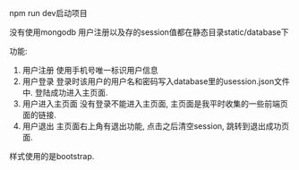 npm run dev启动项目

没有使用mongodb
用户注册以及存的session值都在静态目录static/database下

功能:
1. 用户注册
使用手机号唯一标识用户信息
2. 用户登录
登录时该用户的用户名和密码写入database里的usession.json文件中. 登陆成功进入主页面.
3. 用户进入主页面
没有登录不能进入主页面, 主页面是我平时收集的一些前端页面的链接.
4. 用户退出
主页面右上角有退出功能, 点击之后清空session, 跳转到退出成功页面.

样式使用的是bootstrap.

